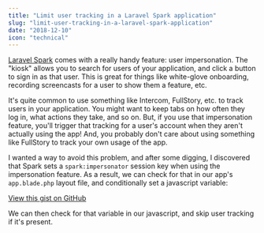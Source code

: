 ```yaml
---
title: "Limit user tracking in a Laravel Spark application"
slug: "limit-user-tracking-in-a-laravel-spark-application"
date: "2018-12-10"
icon: "technical"
---
```


[Laravel Spark](https://spark.laravel.com/) comes with a really handy feature: user impersonation. The "kiosk" allows you to search for users of your application, and click a button to sign in as that user. This is great for things like white-glove onboarding, recording screencasts for a user to show them a feature, etc.

It's quite common to use something like Intercom, FullStory, etc. to track users in your application. You might want to keep tabs on how often they log in, what actions they take, and so on. But, if you use that impersonation feature, you'll trigger that tracking for a user's account when they aren't actually using the app! And, you probably don't care about using something like FullStory to track your own usage of the app.

I wanted a way to avoid this problem, and after some digging, I discovered that Spark sets a `spark:impersonator` session key when using the impersonation feature. As a result, we can check for that in our app's `app.blade.php` layout file, and conditionally set a javascript variable:

<script src="https://gist.github.com/tnorthcutt/930fca70f68949a5a54ee98ae0da04bd.js"></script>

[View this gist on GitHub](https://gist.github.com/tnorthcutt/930fca70f68949a5a54ee98ae0da04bd)

We can then check for that variable in our javascript, and skip user tracking if it's present.
